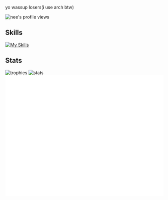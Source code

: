 <!--# HORRAY MY GITHUB ACTIONS ARE BACK!!!! 8/24/2024 9:55 AM PST-->

<p> yo wassup losers(i use arch btw) </p>
<p><img src="https://komarev.com/ghpvc/?username=Coding4Hours" alt="nee's profile views" width="125" height="25" /></p>

<h2>Skills</h2>	

[![My Skills](https://skillicons.dev/icons?i=html,css,js,ts,svelte,astro,nodejs,bun,flask,npm,vite,maven,sqlite,supabase,firebase,git,github,githubactions,netlify,cloudflare,vscode,vim,neovim,sublime,idea,eclipse,postman,replit,windows,linux,ubuntu,debian,kali,docker,discord,gmail,notion,md,stackoverflow,lua,bash,powershell,java)](https://skillicons.dev)


<h2>Stats</h2>	
<img alt="trophies" src="https://github-profile-trophy.vercel.app/?username=coding4hours&no-frame=true&row=1&&margin-w=20&no-bg=true&theme=monokai"/>
  <img alt="stats" src="https://github-readme-stats.vercel.app/api?username=Coding4Hours&count_private=true&show_icons=true"/>
<img src="/github-metrics.svg">

